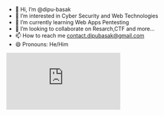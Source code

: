 - 👋 Hi, I’m @dipu-basak
- 👀 I’m interested in Cyber Security and Web Technologies
- 🌱 I’m currently learning Web Apps Pentesting
- 💞️ I’m looking to collaborate on Resarch,CTF and more...
- 📫 How to reach me contact.dipubasak@gmail.com
- 😄 Pronouns: He/Him
<iframe src="https://tryhackme.com/api/v2/badges/public-profile?userPublicId=3127778" style='border:none;'></iframe>


<!---
dipu-basak/dipu-basak is a ✨ special ✨ repository because its `README.md` (this file) appears on your GitHub profile.
You can click the Preview link to take a look at your changes.
--->
